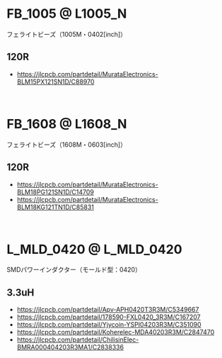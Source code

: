 
# FB_1005 @ L1005_N
フェライトビーズ（1005M・0402[inch]）

## 120R
 - https://jlcpcb.com/partdetail/MurataElectronics-BLM15PX121SN1D/C88970








<br>

# FB_1608 @ L1608_N
フェライトビーズ（1608M・0603[inch]）

## 120R
 - https://jlcpcb.com/partdetail/MurataElectronics-BLM18PG121SN1D/C14709
 - https://jlcpcb.com/partdetail/MurataElectronics-BLM18KG121TN1D/C85831








<br>

# L_MLD_0420 @ L_MLD_0420
SMDパワーインダクター（モールド型：0420）

## 3.3uH
 - https://jlcpcb.com/partdetail/Apv-APH0420T3R3M/C5349667
 - https://jlcpcb.com/partdetail/178590-FXL0420_3R3M/C167207
 - https://jlcpcb.com/partdetail/Yjycoin-YSPI04203R3M/C351090
 - https://jlcpcb.com/partdetail/Koherelec-MDA40203R3M/C2847470
 - https://jlcpcb.com/partdetail/ChilisinElec-BMRA000404203R3MA1/C2838336







